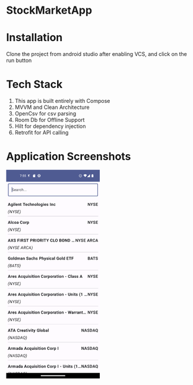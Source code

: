 # StockMarketApp

# Installation
 Clone the project from android studio after enabling VCS, and click on the run button

# Tech Stack
  1. This app is built entirely with Compose
  2. MVVM and Clean Architecture
  3. OpenCsv for csv parsing
  4. Room Db for Offline Support
  5. Hilt for dependency injection
  6. Retrofit for API calling

# Application Screenshots
<img src="https://github.com/arashjit-singh/StockMarketApp/blob/main/screenshots/HomeListing.png" width=50% height=50%>

 
